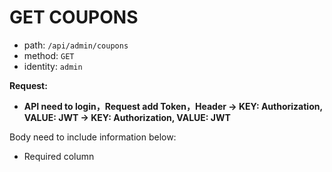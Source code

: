 # GET COUPONS

- path: `/api/admin/coupons`
- method: `GET`
- identity: `admin`

**Request:**

- **API need to login，Request add Token，Header -> KEY: Authorization, VALUE: JWT -> KEY: Authorization, VALUE: JWT**

Body need to include information below:

- Required column

